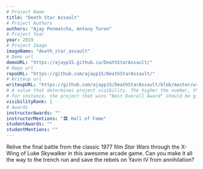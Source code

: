 ```yaml
---
# Project Name
title: "Death Star Assault"
# Project Authors
authors: "Ajay Penmatcha, Antony Toron"
# Project Year
year: 2019
# Project Image
imageName: "death_star_assault"
# Demo url
demoURL: "https://ajayp15.github.io/DeathStarAssault/"
# Repo url
repoURL: "https://github.com/ajayp15/DeathStarAssault/"
# Writeup url
writeupURL: "https://github.com/ajayp15/DeathStarAssault/blob/master/writeup.pdf"
# A value that determines project visibility. The higher the number, the closer it will appear to the top
# For instance, the project that wins "Best Overall Award" should be given the highest visibilityRank
visibilityRank: 1
# Awards
instructorAwards: ""
instructorMentions: "🏛️ Hall of Fame"
studentAwards: ""
studentMentions: ""
---
```

Relive the final battle from the classic 1977 film *Star Wars* through the X-Wing of Luke Skywalker in this awesome arcade game. Can you make it all the way to the trench run and save the rebels on Yavin IV from annihilation?
